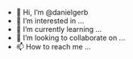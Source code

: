 - 👋 Hi, I’m @danielgerb
- 👀 I’m interested in ...
- 🌱 I’m currently learning ...
- 💞️ I’m looking to collaborate on ...
- 📫 How to reach me ...

<!---
danielgerb/danielgerb is a ✨ special ✨ repository because its `README.md` (this file) appears on your GitHub profile.
You can click the Preview link to take a look at your changes.
--->
